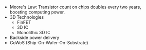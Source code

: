 * Moore's Law: Transistor count on chips doubles every two years, boosting computing power.
* 3D Technologies
	* FinFET
	* 3D IC
	* Monolithic 3D IC
* Backside power delivery
* CoWoS (Ship-On-Wafer-On-Substrate)